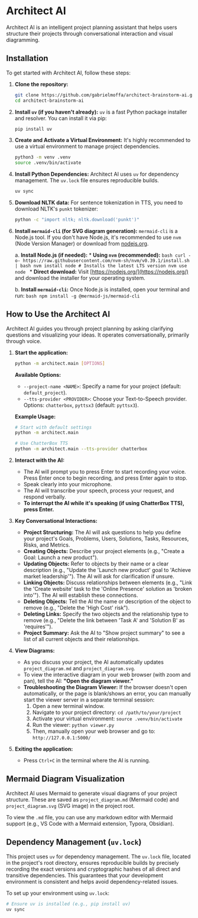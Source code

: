 # Architect AI

Architect AI is an intelligent project planning assistant that helps users structure their projects through conversational interaction and visual diagramming.

## Installation

To get started with Architect AI, follow these steps:

1.  **Clone the repository:**
    ```bash
    git clone https://github.com/gabrielmoffa/architect-brainstorm-ai.git
    cd architect-brainstorm-ai
    ```

2.  **Install `uv` (if you haven't already):**
    `uv` is a fast Python package installer and resolver. You can install it via pip:
    ```bash
    pip install uv
    ```

3.  **Create and Activate a Virtual Environment:**
    It's highly recommended to use a virtual environment to manage project dependencies.
    ```bash
    python3 -m venv .venv
    source .venv/bin/activate
    ```

4.  **Install Python Dependencies:**
    Architect AI uses `uv` for dependency management. The `uv.lock` file ensures reproducible builds.
    ```bash
    uv sync
    ```

5.  **Download NLTK data:**
    For sentence tokenization in TTS, you need to download NLTK's `punkt` tokenizer:
    ```bash
    python -c "import nltk; nltk.download('punkt')"
    ```

6.  **Install `mermaid-cli` (for SVG diagram generation):**
    `mermaid-cli` is a Node.js tool. If you don't have Node.js, it's recommended to use `nvm` (Node Version Manager) or download from [nodejs.org](https://nodejs.org/).

    a.  **Install Node.js (if needed):**
        *   **Using `nvm` (recommended):**
            ```bash
            curl -o- https://raw.githubusercontent.com/nvm-sh/nvm/v0.39.1/install.sh | bash
            nvm install node # Installs the latest LTS version
            nvm use node
            ```
        *   **Direct download:** Visit [https://nodejs.org/](https://nodejs.org/) and download the installer for your operating system.

    b.  **Install `mermaid-cli`:** Once Node.js is installed, open your terminal and run:
        ```bash
        npm install -g @mermaid-js/mermaid-cli
        ```

## How to Use the Architect AI

Architect AI guides you through project planning by asking clarifying questions and visualizing your ideas. It operates conversationally, primarily through voice.

1.  **Start the application:**
    ```bash
    python -m architect.main [OPTIONS]
    ```

    **Available Options:**
    *   `--project-name <NAME>`: Specify a name for your project (default: `default_project`).
    *   `--tts-provider <PROVIDER>`: Choose your Text-to-Speech provider. Options: `chatterbox`, `pyttsx3` (default: `pyttsx3`).

    **Example Usage:**
    ```bash
    # Start with default settings
    python -m architect.main

    # Use ChatterBox TTS
    python -m architect.main --tts-provider chatterbox
    ```

2.  **Interact with the AI:**
    *   The AI will prompt you to press Enter to start recording your voice. Press Enter once to begin recording, and press Enter again to stop.
    *   Speak clearly into your microphone.
    *   The AI will transcribe your speech, process your request, and respond verbally.
    *   **To interrupt the AI while it's speaking (if using ChatterBox TTS), press Enter.**

3.  **Key Conversational Interactions:**
    *   **Project Structuring:** The AI will ask questions to help you define your project's Goals, Problems, Users, Solutions, Tasks, Resources, Risks, and Metrics.
    *   **Creating Objects:** Describe your project elements (e.g., "Create a Goal: Launch a new product").
    *   **Updating Objects:** Refer to objects by their name or a clear description (e.g., "Update the 'Launch new product' goal to 'Achieve market leadership'"). The AI will ask for clarification if unsure.
    *   **Linking Objects:** Discuss relationships between elements (e.g., "Link the 'Create website' task to the 'Online Presence' solution as 'broken into'"). The AI will establish these connections.
    *   **Deleting Objects:** Tell the AI the name or description of the object to remove (e.g., "Delete the 'High Cost' risk").
    *   **Deleting Links:** Specify the two objects and the relationship type to remove (e.g., "Delete the link between 'Task A' and 'Solution B' as 'requires'").
    *   **Project Summary:** Ask the AI to "Show project summary" to see a list of all current objects and their relationships.

4.  **View Diagrams:**
    *   As you discuss your project, the AI automatically updates `project_diagram.md` and `project_diagram.svg`.
    *   To view the interactive diagram in your web browser (with zoom and pan), tell the AI: **"Open the diagram viewer."**
    *   **Troubleshooting the Diagram Viewer:** If the browser doesn't open automatically, or the page is blank/shows an error, you can manually start the viewer server in a separate terminal session:
        1.  Open a new terminal window.
        2.  Navigate to your project directory: `cd /path/to/your/project`
        3.  Activate your virtual environment: `source .venv/bin/activate`
        4.  Run the viewer: `python viewer.py`
        5.  Then, manually open your web browser and go to: `http://127.0.0.1:5000/`

5.  **Exiting the application:**
    *   Press `Ctrl+C` in the terminal where the AI is running.

## Mermaid Diagram Visualization

Architect AI uses Mermaid to generate visual diagrams of your project structure. These are saved as `project_diagram.md` (Mermaid code) and `project_diagram.svg` (SVG image) in the project root.

To view the `.md` file, you can use any markdown editor with Mermaid support (e.g., VS Code with a Mermaid extension, Typora, Obsidian).

## Dependency Management (`uv.lock`)

This project uses `uv` for dependency management. The `uv.lock` file, located in the project's root directory, ensures reproducible builds by precisely recording the exact versions and cryptographic hashes of all direct and transitive dependencies. This guarantees that your development environment is consistent and helps avoid dependency-related issues.

To set up your environment using `uv.lock`:

```bash
# Ensure uv is installed (e.g., pip install uv)
uv sync
```
